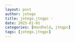 ```yaml
---
layout: post
author: jotego
title: jotego.jtngpc - 
date: 2025-01-01
categories: [Handheld, jtngpc]
tags: [jotego.jtngpc]
---
```


